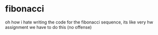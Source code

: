# fibonacci
oh how i hate writing the code for the fibonacci sequence, its like very hw assignment we have to do this  (no offense) 
